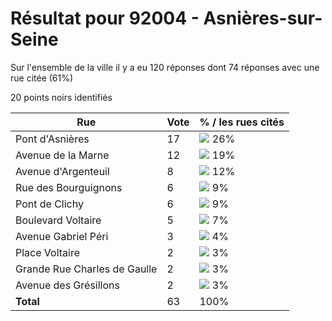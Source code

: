 # Résultat pour 92004 - Asnières-sur-Seine

Sur l'ensemble de la ville il y a eu 120 réponses dont 74 réponses avec une rue citée (61%)

20 points noirs identifiés

| Rue | Vote | % / les rues cités|
|-----|------|-------------------|
| Pont d'Asnières | 17 | <img src="../../img/bar_26.gif" />&nbsp;26%|
| Avenue de la Marne | 12 | <img src="../../img/bar_19.gif" />&nbsp;19%|
| Avenue d'Argenteuil | 8 | <img src="../../img/bar_12.gif" />&nbsp;12%|
| Rue des Bourguignons | 6 | <img src="../../img/bar_9.gif" />&nbsp;9%|
| Pont de Clichy | 6 | <img src="../../img/bar_9.gif" />&nbsp;9%|
| Boulevard Voltaire | 5 | <img src="../../img/bar_7.gif" />&nbsp;7%|
| Avenue Gabriel Péri | 3 | <img src="../../img/bar_4.gif" />&nbsp;4%|
| Place Voltaire | 2 | <img src="../../img/bar_3.gif" />&nbsp;3%|
| Grande Rue Charles de Gaulle | 2 | <img src="../../img/bar_3.gif" />&nbsp;3%|
| Avenue des Grésillons | 2 | <img src="../../img/bar_3.gif" />&nbsp;3%|
| **Total** | 63 | 100%|
